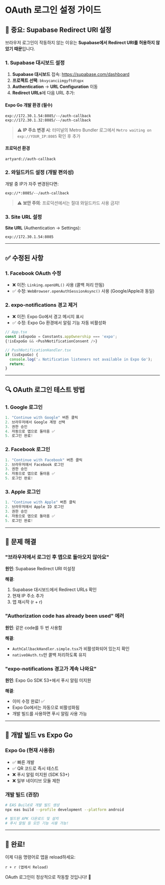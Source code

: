 # OAuth 로그인 설정 가이드

## 🚨 중요: Supabase Redirect URI 설정

브라우저 로그인이 작동하지 않는 이유는 **Supabase에서 Redirect URI를 허용하지 않았기 때문**입니다.

### 1. Supabase 대시보드 설정

1. **Supabase 대시보드** 접속: https://supabase.com/dashboard
2. **프로젝트 선택**: `bkvycanciimgyftdtqpx`
3. **Authentication** → **URL Configuration** 이동
4. **Redirect URLs**에 다음 URL 추가:

#### Expo Go 개발 환경 (필수)
```
exp://172.30.1.54:8085/--/auth-callback
exp://172.30.1.32:8085/--/auth-callback
```

> ⚠️ **IP 주소 변경 시**: 터미널의 Metro Bundler 로그에서 `Metro waiting on exp://YOUR_IP:8085` 확인 후 추가

#### 프로덕션 환경
```
artyard://auth-callback
```

### 2. 와일드카드 설정 (개발 편의성)

개발 중 IP가 자주 변경된다면:
```
exp://*:8085/--/auth-callback
```

> ⚠️ **보안 주의**: 프로덕션에서는 절대 와일드카드 사용 금지!

### 3. Site URL 설정

**Site URL** (Authentication → Settings):
```
exp://172.30.1.54:8085
```

---

## ✅ 수정된 사항

### 1. Facebook OAuth 수정
- ❌ 이전: `Linking.openURL()` 사용 (콜백 처리 안됨)
- ✅ 수정: `WebBrowser.openAuthSessionAsync()` 사용 (Google/Apple과 동일)

### 2. expo-notifications 경고 제거
- ❌ 이전: Expo Go에서 경고 메시지 표시
- ✅ 수정: Expo Go 환경에서 알림 기능 자동 비활성화

```typescript
// App.tsx
const isExpoGo = Constants.appOwnership === 'expo';
{!isExpoGo && <PushNotificationConsent />}

// PushNotificationHandler.tsx
if (isExpoGo) {
  console.log('⚠️ Notification listeners not available in Expo Go');
  return;
}
```

---

## 🔍 OAuth 로그인 테스트 방법

### 1. Google 로그인
```typescript
1. "Continue with Google" 버튼 클릭
2. 브라우저에서 Google 계정 선택
3. 권한 승인
4. 자동으로 앱으로 돌아옴 ✅
5. 로그인 완료!
```

### 2. Facebook 로그인
```typescript
1. "Continue with Facebook" 버튼 클릭
2. 브라우저에서 Facebook 로그인
3. 권한 승인
4. 자동으로 앱으로 돌아옴 ✅
5. 로그인 완료!
```

### 3. Apple 로그인
```typescript
1. "Continue with Apple" 버튼 클릭
2. 브라우저에서 Apple ID 로그인
3. 권한 승인
4. 자동으로 앱으로 돌아옴 ✅
5. 로그인 완료!
```

---

## 🐛 문제 해결

### "브라우저에서 로그인 후 앱으로 돌아오지 않아요"

**원인**: Supabase Redirect URI 미설정

**해결**:
1. Supabase 대시보드에서 Redirect URLs 확인
2. 현재 IP 주소 추가
3. 앱 재시작 (r + r)

### "Authorization code has already been used" 에러

**원인**: 같은 code를 두 번 사용함

**해결**:
- `AuthCallbackHandler.simple.tsx`가 비활성화되어 있는지 확인
- `nativeOAuth.ts`만 콜백 처리하도록 유지

### "expo-notifications 경고가 계속 나와요"

**원인**: Expo Go SDK 53+에서 푸시 알림 미지원

**해결**:
- 이미 수정 완료! ✅
- Expo Go에서는 자동으로 비활성화됨
- 개발 빌드를 사용하면 푸시 알림 사용 가능

---

## 📱 개발 빌드 vs Expo Go

### Expo Go (현재 사용중)
- ✅ 빠른 개발
- ✅ QR 코드로 즉시 테스트
- ❌ 푸시 알림 미지원 (SDK 53+)
- ❌ 일부 네이티브 모듈 제한

### 개발 빌드 (권장)
```bash
# EAS Build로 개발 빌드 생성
npx eas build --profile development --platform android

# 빌드된 APK 다운로드 및 설치
# 푸시 알림 등 모든 기능 사용 가능!
```

---

## 🎉 완료!

이제 다음 명령어로 앱을 reload하세요:
```
r + r (앱에서 Reload)
```

OAuth 로그인이 정상적으로 작동할 것입니다! 🚀

